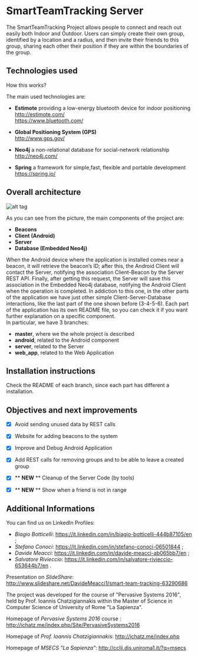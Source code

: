 # SmartTeamTracking Server

The SmartTeamTracking Project allows people to connect and reach out easily both Indoor and Outdoor.
Users can simply create their own group, identified by a location and a radius, and then invite their friends to this group, sharing each other their position if they are within the boundaries of the group.


## Technologies used 

How this works?

The main used technologies are:

+ **Estimote**
providing a low-energy bluetooth device for indoor positioning<br />
http://estimote.com/ <br /> https://www.bluetooth.com/

+ **Global Positioning System (GPS)** <br />
http://www.gps.gov/

+ **Neo4j**
a non-relational database for social-network relationship <br />
http://neo4j.com/

+ **Spring**
a framework for simple,fast, flexible and portable development <br />
https://spring.io/


## Overall architecture 


![alt tag](http://i.imgur.com/6Djz7NX.png)

As you can see from the picture, the main components of the project are:

+ **Beacons**
+ **Client (Android)**
+ **Server**
+ **Database (Embedded Neo4j)**

When the Android device where the application is installed comes near a beacon, it will retrieve the beacon’s ID; after this, the Android Client will contact the Server, notifying the association Client-Beacon by the Server REST API. Finally, after getting this request, the Server will save this association in the Embedded Neo4j database, notifying the Android Client when the operation is completed.
In addiction to this one, in the other parts of the application we have just other simple Client-Server-Database interactions, like the last part of the one shown before (3-4-5-6).
Each part of the application has its own README file, so you can check it if you want further explanation on a specific component.
<br /> In particular, we have 3 branches:
+ **master**, where we the whole project is described
+ **android**, related to the Android component
+ **server**, related to the Server
+ **web_app**, related to the Web Application

## Installation instructions

Check the README of each branch, since each part has different a installation.


## Objectives and next improvements

+ [x] Avoid sending unused data by REST calls 
+ [x] Website for adding beacons to the system 
+ [x] Improve and Debug Android Application 
+ [x] Add REST calls for removing groups and to be able to leave a created group 
+ [x] ** **NEW** ** Cleanup of the Server Code (by tools)
+ [x] ** **NEW** ** Show when a friend is not in range


## Additional Informations


You can find us on LinkedIn Profiles:

- *Biagio Botticelli*: https://it.linkedin.com/in/biagio-botticelli-444b87105/en ;
- *Stefano Conoci*: https://it.linkedin.com/in/stefano-conoci-06501844 ; 
- *Davide Meacci*: https://it.linkedin.com/in/davide-meacci-ab065bb7/en ;
- *Salvatore Rivieccio*: https://it.linkedin.com/in/salvatore-rivieccio-653644b7/en .

Presentation on *SlideShare*: http://www.slideshare.net/DavideMeacci1/smart-team-tracking-63290686

The project was developed for the course of "Pervasive Systems 2016", 
held by Prof. Ioannis Chatzigiannakis
within the Master of Science in Computer Science of University of Rome "La Sapienza".

Homepage of *Pervasive Systems 2016* course :
http://ichatz.me/index.php/Site/PervasiveSystems2016

Homepage of *Prof. Ioannis Chatzigiannakis*: 
http://ichatz.me/index.php

Homepage of *MSECS "La Sapienza"*:
http://cclii.dis.uniroma1.it/?q=msecs

